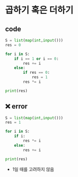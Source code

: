 # 곱하기 혹은 더하기

## code

```python
S = list(map(int,input()))
res = 0

for i in S:
    if i == 1 or i == 0:
        res += i
    else:
        if res == 0:
            res = 1
        res *= i

print(res)
```



## ❌ error

```python
S = list(map(int,input()))
res = 1

for i in S:
    if i:
        res *= i
    else:
        res += i

print(res)
```

- 1일 때를 고려하지 않음
